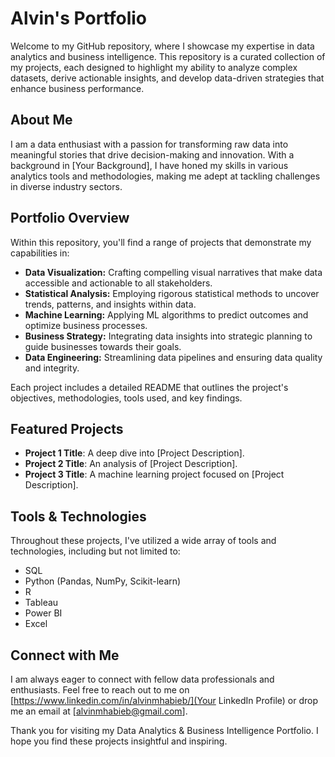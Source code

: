 # Alvin's Portfolio

Welcome to my GitHub repository, where I showcase my expertise in data analytics and business intelligence. This repository is a curated collection of my projects, each designed to highlight my ability to analyze complex datasets, derive actionable insights, and develop data-driven strategies that enhance business performance.

## About Me

I am a data enthusiast with a passion for transforming raw data into meaningful stories that drive decision-making and innovation. With a background in [Your Background], I have honed my skills in various analytics tools and methodologies, making me adept at tackling challenges in diverse industry sectors.

## Portfolio Overview

Within this repository, you'll find a range of projects that demonstrate my capabilities in:

- **Data Visualization:** Crafting compelling visual narratives that make data accessible and actionable to all stakeholders.
- **Statistical Analysis:** Employing rigorous statistical methods to uncover trends, patterns, and insights within data.
- **Machine Learning:** Applying ML algorithms to predict outcomes and optimize business processes.
- **Business Strategy:** Integrating data insights into strategic planning to guide businesses towards their goals.
- **Data Engineering:** Streamlining data pipelines and ensuring data quality and integrity.

Each project includes a detailed README that outlines the project's objectives, methodologies, tools used, and key findings. 

## Featured Projects

- **Project 1 Title**: A deep dive into [Project Description].
- **Project 2 Title**: An analysis of [Project Description].
- **Project 3 Title**: A machine learning project focused on [Project Description].

## Tools & Technologies

Throughout these projects, I've utilized a wide array of tools and technologies, including but not limited to:

- SQL
- Python (Pandas, NumPy, Scikit-learn)
- R
- Tableau
- Power BI
- Excel

## Connect with Me

I am always eager to connect with fellow data professionals and enthusiasts. Feel free to reach out to me on [https://www.linkedin.com/in/alvinmhabieb/](Your LinkedIn Profile) or drop me an email at [alvinmhabieb@gmail.com].

Thank you for visiting my Data Analytics & Business Intelligence Portfolio. I hope you find these projects insightful and inspiring.
